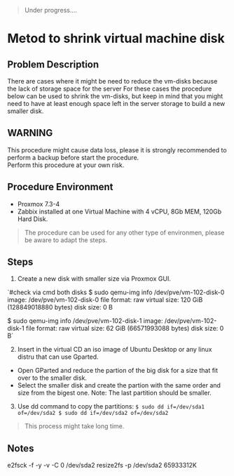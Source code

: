 
> Under progress....

# Metod to shrink virtual machine disk

## Problem Description
There are cases where it might be need to reduce the vm-disks because the lack of storage space for the server
For these cases the procedure below can be used to shrink the vm-disks, but keep in mind that you might need to have 
at least enough space left in the server storage to build a new smaller disk.

## WARNING
This procedure might cause data loss, please it is strongly recommended to perform a backup before start the procedure.  
Perform this procedure at your own risk.

## Procedure Environment
- Proxmox 7.3-4
- Zabbix installed at one Virtual Machine with 4 vCPU, 8Gb MEM, 120Gb Hard Disk.

> The procedure can be used for any other type of environmen, please be aware to adapt the steps.

## Steps

1. Create a new disk with smaller size via Proxmox GUI.

`#check via cmd both disks
$ sudo qemu-img info /dev/pve/vm-102-disk-0
image: /dev/pve/vm-102-disk-0
file format: raw
virtual size: 120 GiB (128849018880 bytes)
disk size: 0 B

$ sudo qemu-img info /dev/pve/vm-102-disk-1
image: /dev/pve/vm-102-disk-1
file format: raw
virtual size: 62 GiB (66571993088 bytes)
disk size: 0 B`

2. Insert in the virtual CD an iso image of Ubuntu Desktop or any linux distru that can use Gparted.
- Open GParted and reduce the partion of the big disk for a size that fit over to the smaller disk.
- Select the smaller disk and create the partion with the same order and size from the bigest one. Note: The last partition should be smaller.

3. Use dd command to copy the partitions:
`$ sudo dd if=/dev/sda1 of=/dev/sda2
$ sudo dd if=/dev/sda2 of=/dev/sda2`
> This process might take long time.

## Notes
e2fsck -f -y -v -C 0 /dev/sda2
resize2fs -p /dev/sda2 65933312K

